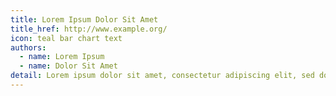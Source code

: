 ```yaml
---
title: Lorem Ipsum Dolor Sit Amet
title_href: http://www.example.org/
icon: teal bar chart text
authors:
  - name: Lorem Ipsum
  - name: Dolor Sit Amet
detail: Lorem ipsum dolor sit amet, consectetur adipiscing elit, sed do eiusmod tempor incididunt ut labore et dolore magna aliqua.
---
```

